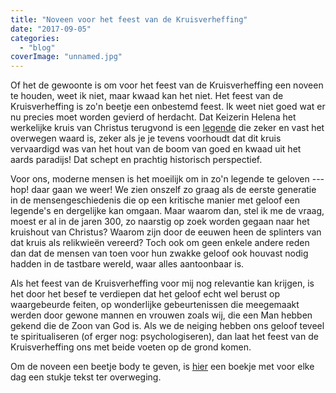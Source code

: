 ```yaml
---
title: "Noveen voor het feest van de Kruisverheffing"
date: "2017-09-05"
categories: 
  - "blog"
coverImage: "unnamed.jpg"
---
```


Of het de gewoonte is om voor het feest van de Kruisverheffing een noveen te houden, weet ik niet, maar kwaad kan het niet. Het feest van de Kruisverheffing is zo'n beetje een onbestemd feest. Ik weet niet goed wat er nu precies moet worden gevierd of herdacht. Dat Keizerin Helena het werkelijke kruis van Christus terugvond is een [legende](https://www.kuleuven.be/thomas/page/tijdschriften/viewarticle/62144/) die zeker en vast het overwegen waard is, zeker als je je tevens voorhoudt dat dit kruis vervaardigd was van het hout van de boom van goed en kwaad uit het aards paradijs! Dat schept en prachtig historisch perspectief.

Voor ons, moderne mensen is het moeilijk om in zo'n legende te geloven --- hop! daar gaan we weer! We zien onszelf zo graag als de eerste generatie in de mensengeschiedenis die op een kritische manier met geloof een legende's en dergelijke kan omgaan. Maar waarom dan, stel ik me de vraag, moest er al in de jaren 300, zo naarstig op zoek worden gegaan naar het kruishout van Christus? Waarom zijn door de eeuwen heen de splinters van dat kruis als relikwieën vereerd? Toch ook om geen enkele andere reden dan dat de mensen van toen voor hun zwakke geloof ook houvast nodig hadden in de tastbare wereld, waar alles aantoonbaar is.

Als het feest van de Kruisverheffing voor mij nog relevantie kan krijgen, is het door het besef te verdiepen dat het geloof echt wel berust op waargebeurde feiten, op wonderlijke gebeurtenissen die meegemaakt werden door gewone mannen en vrouwen zoals wij, die een Man hebben gekend die de Zoon van God is. Als we de neiging hebben ons geloof teveel te spiritualiseren (of erger nog: psychologiseren), dan laat het feest van de Kruisverheffing ons met beide voeten op de grond komen.

Om de noveen een beetje body te geven, is [hier](/portfolio/noveen-voor-het-feest-van-de-kruisverheffing/) een boekje met voor elke dag een stukje tekst ter overweging.

